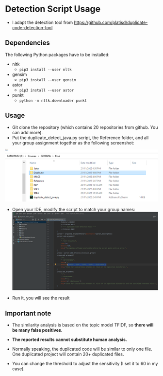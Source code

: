 # Detection Script Usage

- I adapt the detection tool from https://github.com/platisd/duplicate-code-detection-tool

## Dependencies

The following Python packages have to be installed:

- nltk
  - `pip3 install --user nltk`
- gensim
  - `pip3 install --user gensim`
- astor
  - `pip3 install --user astor`
- punkt
  - `python -m nltk.downloader punkt`

## Usage

- Git clone the repository (which contains 20 repositories from github. You can add more).
- Put the duplicate_detect_java.py script, the Reference folder, and all your group assignment together as the following screenshot:

![tool_usage](tool_usage.PNG)

- Open your IDE, modify the script to match your group names:![tool_usage2](tool_usage2.PNG)

- Run it, you will see the result

## Important note

- The similarity analysis is based on the topic model TFIDF, so **there will be many false positives.**

- **The reported results cannot substitute human analysis.**
- Normally speaking, the duplicated code will be similar to only one file. One duplicated project will contain 20+ duplicated files.
- You can change the threshold to adjust the sensitivity (I set it to 60 in my case).
